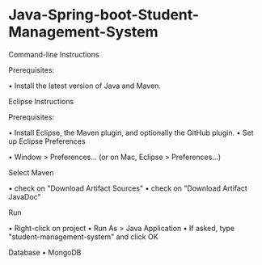 # Java-Spring-boot-Student-Management-System

Command-line Instructions

Prerequisites:

•	Install the latest version of Java and Maven.


Eclipse Instructions

Prerequisites:

•	Install Eclipse, the Maven plugin, and optionally the GitHub plugin.
•	Set up Eclipse Preferences

•	Window > Preferences... (or on Mac, Eclipse > Preferences...)

Select Maven

•	check on "Download Artifact Sources"
•	check on "Download Artifact JavaDoc"



Run

•	Right-click on project
•	Run As > Java Application
•	If asked, type "student-management-system" and click OK

Database
•	MongoDB
  

